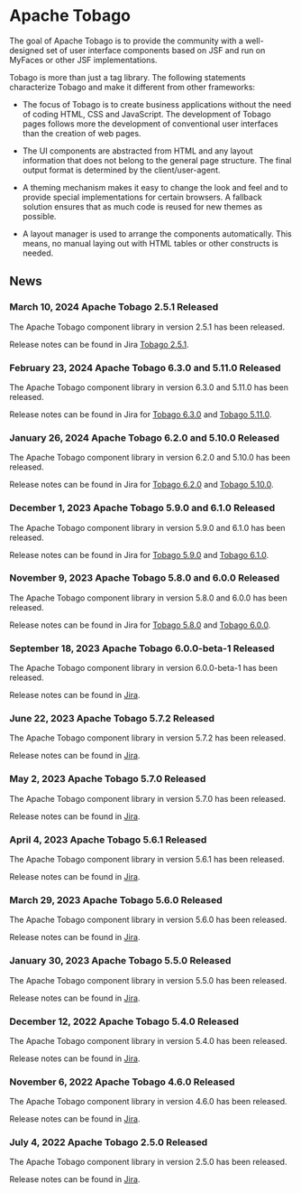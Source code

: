 # Apache Tobago

The goal of Apache Tobago is to provide the community with a well-designed set of user
interface components based on JSF and run on MyFaces or other JSF implementations.

Tobago is more than just a tag library. The following statements characterize Tobago and make
it different from other frameworks:

* The focus of Tobago is to create business applications without the need of coding
  HTML, CSS and JavaScript. The development of Tobago pages follows more the development of
  conventional user interfaces than the creation of web pages.

* The UI components are abstracted from HTML and any layout information that does
  not belong to the general page structure. The final output format is determined
  by the client/user-agent.

* A theming mechanism makes it easy to change the look and feel and to provide
  special implementations for certain browsers. A fallback solution ensures that
  as much code is reused for new themes as possible.

* A layout manager is used to arrange the components automatically. This means, no
  manual laying out with HTML tables or other constructs is needed.

## News

### March 10, 2024 Apache Tobago 2.5.1 Released

The Apache Tobago component library in version 2.5.1 has been released.

Release notes can be found in
Jira [Tobago 2.5.1](https://issues.apache.org/jira/secure/ReleaseNote.jspa?projectId=12310273&version=12353364).

### February 23, 2024 Apache Tobago 6.3.0 and 5.11.0 Released

The Apache Tobago component library in version 6.3.0 and 5.11.0 has been released.

Release notes can be found in Jira for
[Tobago 6.3.0](https://issues.apache.org/jira/secure/ReleaseNote.jspa?projectId=12310273&version=12354164)
and
[Tobago 5.11.0](https://issues.apache.org/jira/secure/ReleaseNote.jspa?projectId=12310273&version=12354165).

### January 26, 2024 Apache Tobago 6.2.0 and 5.10.0 Released

The Apache Tobago component library in version 6.2.0 and 5.10.0 has been released.

Release notes can be found in Jira for
[Tobago 6.2.0](https://issues.apache.org/jira/secure/ReleaseNote.jspa?projectId=12310273&version=12353966)
and
[Tobago 5.10.0](https://issues.apache.org/jira/secure/ReleaseNote.jspa?projectId=12310273&version=12353965).

### December 1, 2023 Apache Tobago 5.9.0 and 6.1.0 Released

The Apache Tobago component library in version 5.9.0 and 6.1.0 has been released.

Release notes can be found in Jira for
[Tobago 5.9.0](https://issues.apache.org/jira/projects/TOBAGO/versions/12353822)
and
[Tobago 6.1.0](https://issues.apache.org/jira/projects/TOBAGO/versions/12353821).

### November 9, 2023 Apache Tobago 5.8.0 and 6.0.0 Released

The Apache Tobago component library in version 5.8.0 and 6.0.0 has been released.

Release notes can be found in Jira for
[Tobago 5.8.0](https://issues.apache.org/jira/projects/TOBAGO/versions/12353182)
and
[Tobago 6.0.0](https://issues.apache.org/jira/projects/TOBAGO/versions/12350675).

### September 18, 2023 Apache Tobago 6.0.0-beta-1 Released

The Apache Tobago component library in version 6.0.0-beta-1 has been released.

Release notes can be found in
[Jira](https://issues.apache.org/jira/projects/TOBAGO/versions/12353634).

### June 22, 2023 Apache Tobago 5.7.2 Released

The Apache Tobago component library in version 5.7.2 has been released.

Release notes can be found in
[Jira](https://issues.apache.org/jira/projects/TOBAGO/versions/12353344).

### May 2, 2023 Apache Tobago 5.7.0 Released

The Apache Tobago component library in version 5.7.0 has been released.

Release notes can be found in
[Jira](https://issues.apache.org/jira/projects/TOBAGO/versions/12352928).

### April 4, 2023 Apache Tobago 5.6.1 Released

The Apache Tobago component library in version 5.6.1 has been released.

Release notes can be found in
[Jira](https://issues.apache.org/jira/projects/TOBAGO/versions/12353083).

### March 29, 2023 Apache Tobago 5.6.0 Released

The Apache Tobago component library in version 5.6.0 has been released.

Release notes can be found in
[Jira](https://issues.apache.org/jira/projects/TOBAGO/versions/12352743).

### January 30, 2023 Apache Tobago 5.5.0 Released

The Apache Tobago component library in version 5.5.0 has been released.

Release notes can be found in
[Jira](https://issues.apache.org/jira/projects/TOBAGO/versions/12352597).

### December 12, 2022 Apache Tobago 5.4.0 Released

The Apache Tobago component library in version 5.4.0 has been released.

Release notes can be found in
[Jira](https://issues.apache.org/jira/projects/TOBAGO/versions/12352274).

### November 6, 2022 Apache Tobago 4.6.0 Released

The Apache Tobago component library in version 4.6.0 has been released.

Release notes can be found in
[Jira](https://issues.apache.org/jira/projects/TOBAGO/versions/12352084).

### July 4, 2022 Apache Tobago 2.5.0 Released

The Apache Tobago component library in version 2.5.0 has been released.

Release notes can be found in
[Jira](https://issues.apache.org/jira/projects/TOBAGO/versions/12345962).
